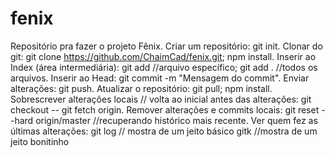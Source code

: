 # fenix
Repositório pra fazer o projeto Fênix. Criar um repositório: git init. Clonar do git: git clone https://github.com/ChaimCad/fenix.git; npm install. Inserir ao Index (área intermediária): git add //arquivo específico; git add . //todos os arquivos. Inserir ao Head: git commit -m "Mensagem do commit". Enviar alterações: git push. Atualizar o repositório: git pull; npm install. Sobrescrever alterações locais // volta ao inicial antes das alterações: git checkout -- git fetch origin. Remover alterações e commits locais: git reset --hard origin/master //recuperando histórico mais recente. Ver quem fez as últimas alterações: git log // mostra de um jeito básico gitk //mostra de um jeito bonitinho
